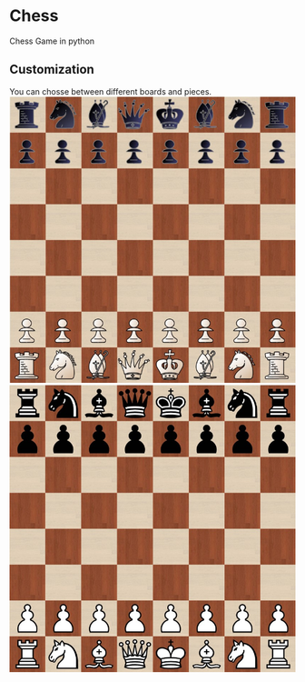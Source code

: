 # Chess
Chess Game in python
## Customization
You can chosse between different boards and pieces.
![Jeu pièces fantasy](https://github.com/Hubert-LEROUX/Chess/blob/master/presentation/jeuFantasy.jpg "Jeu pièces fantasy")
![Jeu pièces merida](https://github.com/Hubert-LEROUX/Chess/blob/master/presentation/jeuMerida.jpg "Jeu pièces merida")
